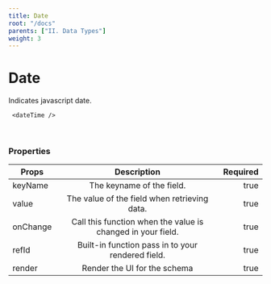 ```yaml
---
title: Date
root: "/docs"
parents: ["II. Data Types"]
weight: 3
---
```

# Date

Indicates javascript date.
```
 <dateTime />
```
<br/>

### Properties

| Props   |      Description      |  Required |
|----------|:-------------:|------:|
| keyName |  The keyname of the field. | true |
| value |  The value of the field when retrieving data. | true|
| onChange |  Call this function when the value is changed in your field. | true |
| refId |  Built-in function pass in to your rendered field. | true |
| render |    Render the UI for the schema   |   true |